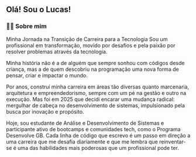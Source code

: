 ## Olá! Sou o Lucas!

### 👩‍💻 Sobre mim

Minha Jornada na Transição de Carreira para a Tecnologia
Sou um profissional em transformação, movido por desafios e pela paixão por resolver problemas através da tecnologia.

Minha história não é a de alguém que sempre sonhou com códigos desde criança, mas a de quem descobriu na programação uma nova forma de pensar, criar e impactar o mundo.

Por anos, construí minha carreira em áreas tão diversas quanto marcenaria, arquitetura e empreendedorismo, sempre com um pé na gestão e outro na execução. Mas foi em 2025 que decidi encarar uma mudança radical: mergulhar de cabeça no desenvolvimento de sistemas, impulsionado pela busca por inovação e propósito.

Hoje, sou estudante de Análise e Desenvolvimento de Sistemas e participante ativo de bootcamps e comunidades tech, como o Programa Desenvolve GB. Cada linha de código que escrevo é um passo em direção a uma carreira que me desafia diariamente e que me lembra que reinventar-se é uma das habilidades mais poderosas que um profissional pode ter.

